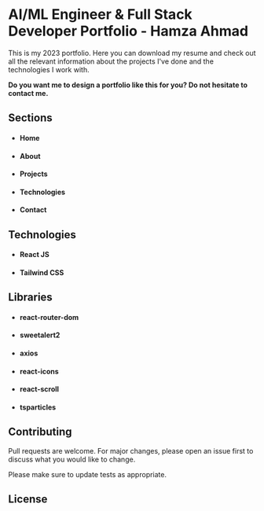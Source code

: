 # AI/ML Engineer & Full Stack Developer Portfolio - Hamza Ahmad

This is my 2023 portfolio. Here you can download my resume and check out all the relevant information about the projects I've done and the technologies I work with.


**Do you want me to design a portfolio like this for you? Do not hesitate to contact me.**
<!-- [Go to my portfolio](https://github.com/oscar91511/portfolio "portfolio").  -->

## Sections

- #### Home
- #### About
- #### Projects
- #### Technologies
- #### Contact
  

## Technologies

- #### React JS
- #### Tailwind CSS

## Libraries

- #### react-router-dom
- #### sweetalert2
- #### axios
- #### react-icons
- #### react-scroll
- #### tsparticles



## Contributing

Pull requests are welcome. For major changes, please open an issue first
to discuss what you would like to change.

Please make sure to update tests as appropriate.

## License

